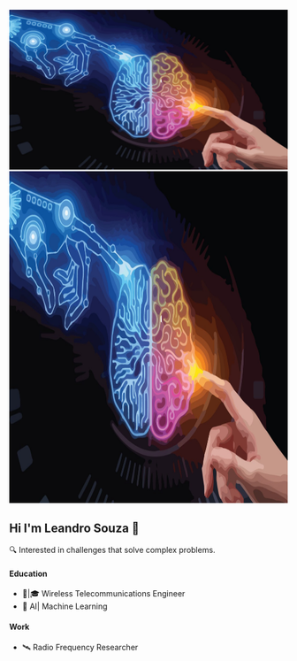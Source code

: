 ![Descrição da Imagem](1655504031224.png)
<img src="1655504031224.png" alt="Texto Alternativo" width="1000" height="600">
## Hi I'm Leandro Souza 👋


🔍 Interested in challenges that solve complex problems.

#### Education
* 📡|🎓 Wireless Telecommunications Engineer
* 🤖    AI| Machine Learning

#### Work
* 🛰️    Radio Frequency Researcher

